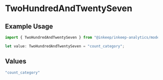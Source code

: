 # TwoHundredAndTwentySeven

## Example Usage

```typescript
import { TwoHundredAndTwentySeven } from "@inkeep/inkeep-analytics/models/operations";

let value: TwoHundredAndTwentySeven = "count_category";
```

## Values

```typescript
"count_category"
```